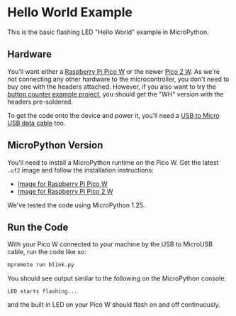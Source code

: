 # Hello World Example

This is the basic flashing LED "Hello World" example in MicroPython.

## Hardware

You'll want either a [Raspberry Pi Pico W](https://shop.pimoroni.com/products/raspberry-pi-pico-w?variant=40059369652307) or the newer [Pico 2 W](https://shop.pimoroni.com/products/raspberry-pi-pico-2-w?variant=54852253024635).  As we're not connecting any other hardware to the microcontroller, you don't need to buy one with the headers attached. However, if you also want to try the [button counter example project](../button-counter/), you should get the "WH" version with the headers pre-soldered.

To get the code onto the device and power it, you'll need a [USB to Micro USB data cable](https://shop.pimoroni.com/products/usb-a-to-microb-cable-black?variant=31241639562) too.

## MicroPython Version 

You'll need to install a MicroPython runtime on the Pico W.  Get the latest `.uf2` image and follow the installation instructions:

* [Image for Raspberry Pi Pico W](https://micropython.org/download/RPI_PICO_W/)
* [Image for Raspberry Pi Pico 2 W](https://micropython.org/download/RPI_PICO2_W/)

We've tested the code using MicroPython 1.25.

## Run the Code

With your Pico W connected to your machine by the USB to MicroUSB cable, run the code like so:

```bash
mpremote run blink.py
```

You should see output similar to the following on the MicroPython console:

```
LED starts flashing...
```

and the built in LED on your Pico W should flash on and off continuously.